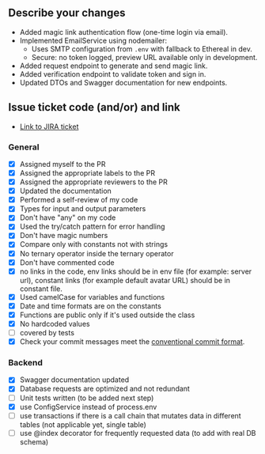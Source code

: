 ## Describe your changes

- Added magic link authentication flow (one-time login via email).
- Implemented EmailService using nodemailer:
  - Uses SMTP configuration from `.env` with fallback to Ethereal in dev.
  - Secure: no token logged, preview URL available only in development.
- Added request endpoint to generate and send magic link.
- Added verification endpoint to validate token and sign in.
- Updated DTOs and Swagger documentation for new endpoints.

## Issue ticket code (and/or) and link

- [Link to JIRA ticket](https://lizbethwangari2018.atlassian.net/browse/ALRAP-101?atlOrigin=eyJpIjoiZmE3ODU2OTRiZmIxNGEzOWFhNGUyYjcxZjNjNzVjODAiLCJwIjoiaiJ9)

### **General**

- [x] Assigned myself to the PR
- [x] Assigned the appropriate labels to the PR
- [x] Assigned the appropriate reviewers to the PR
- [x] Updated the documentation
- [x] Performed a self-review of my code
- [x] Types for input and output parameters
- [x] Don't have "any" on my code
- [x] Used the try/catch pattern for error handling
- [x] Don't have magic numbers
- [x] Compare only with constants not with strings
- [x] No ternary operator inside the ternary operator
- [x] Don't have commented code
- [x] no links in the code, env links should be in env file (for example: server url), constant links (for example default avatar URL) should be in constant file.
- [x] Used camelCase for variables and functions
- [x] Date and time formats are on the constants
- [x] Functions are public only if it's used outside the class
- [x] No hardcoded values
- [ ] covered by tests
- [x] Check your commit messages meet the [conventional commit format](https://www.conventionalcommits.org/en/v1.0.0/).

### Backend

- [x] Swagger documentation updated
- [x] Database requests are optimized and not redundant
- [ ] Unit tests written (to be added next step)
- [x] use ConfigService instead of process.env
- [ ] use transactions if there is a call chain that mutates data in different tables (not applicable yet, single table)
- [ ] use @index decorator for frequently requested data (to add with real DB schema)
